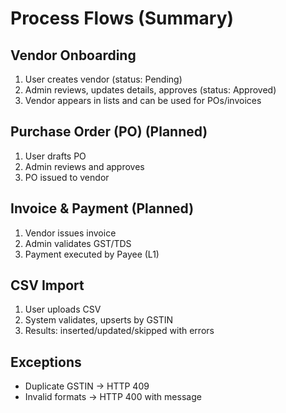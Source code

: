 # Process Flows (Summary)

## Vendor Onboarding
1. User creates vendor (status: Pending)
2. Admin reviews, updates details, approves (status: Approved)
3. Vendor appears in lists and can be used for POs/invoices

## Purchase Order (PO) (Planned)
1. User drafts PO
2. Admin reviews and approves
3. PO issued to vendor

## Invoice & Payment (Planned)
1. Vendor issues invoice
2. Admin validates GST/TDS
3. Payment executed by Payee (L1)

## CSV Import
1. User uploads CSV
2. System validates, upserts by GSTIN
3. Results: inserted/updated/skipped with errors

## Exceptions
- Duplicate GSTIN → HTTP 409
- Invalid formats → HTTP 400 with message
